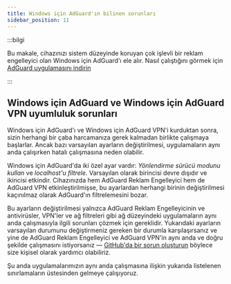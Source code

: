 ```yaml
---
title: Windows için AdGuard'ın bilinen sorunları
sidebar_position: 11
---
```


:::bilgi

Bu makale, cihazınızı sistem düzeyinde koruyan çok işlevli bir reklam engelleyici olan Windows için AdGuard'ı ele alır. Nasıl çalıştığını görmek için [AdGuard uygulamasını indirin](https://agrd.io/download-kb-adblock)

:::

## Windows için AdGuard ve Windows için AdGuard VPN uyumluluk sorunları

Windows için AdGuard'ı ve Windows için AdGuard VPN'i kurduktan sonra, sizin herhangi bir çaba harcamanıza gerek kalmadan birlikte çalışmaya başlarlar. Ancak bazı varsayılan ayarların değiştirilmesi, uygulamaların aynı anda çalışırken hatalı çalışmasına neden olabilir.

Windows için AdGuard'da iki özel ayar vardır: *Yönlendirme sürücü modunu kullan* ve *localhost'u filtrele*. Varsayılan olarak birincisi devre dışıdır ve ikincisi etkindir. Cihazınızda hem AdGuard Reklam Engelleyici hem de AdGuard VPN etkinleştirilmişse, bu ayarlardan herhangi birinin değiştirilmesi kaçınılmaz olarak AdGuard'ın filtrelemesini bozar.

Bu ayarların değiştirilmesi yalnızca AdGuard Reklam Engelleyicinin ve antivirüsler, VPN'ler ve ağ filtreleri gibi ağ düzeyindeki uygulamaların aynı anda çalışmasıyla ilgili sorunları çözmek için gereklidir. Yukarıdaki ayarların varsayılan durumunu değiştirmeniz gereken bir durumla karşılaşırsanız ve yine de AdGuard Reklam Engelleyici ve AdGuard VPN'in aynı anda ve doğru şekilde çalışmasını istiyorsanız — [GitHub'da bir sorun oluşturun](https://github.com/AdguardTeam/AdguardForWindows/issues/new/choose) böylece size kişisel olarak yardımcı olabiliriz.

Şu anda uygulamalarımızın aynı anda çalışmasına ilişkin yukarıda listelenen sınırlamaların üstesinden gelmeye çalışıyoruz.
